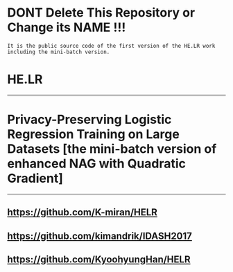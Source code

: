 # DONT Delete This Repository or Change its NAME !!!
    It is the public source code of the first version of the HE.LR work including the mini-batch version.


# HE.LR

---

# Privacy-Preserving Logistic Regression Training on Large Datasets [the mini-batch version of enhanced NAG with Quadratic Gradient]

---
## https://github.com/K-miran/HELR
## https://github.com/kimandrik/IDASH2017
## https://github.com/KyoohyungHan/HELR
